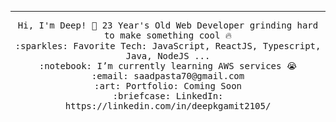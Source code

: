 
 <hr></hr>
<p align="center">
  <samp>
    Hi, I'm Deep! 👋
    23 Year's Old Web Developer grinding hard to make something cool 🔥 <br>
    :sparkles: Favorite Tech: JavaScript, ReactJS, Typescript, Java, NodeJS ... <br>
    :notebook: I’m currently learning AWS services 😭  <br>
    :email:	saadpasta70@gmail.com <br>
    :art: Portfolio: Coming Soon <br>
    :briefcase: LinkedIn: https://linkedin.com/in/deepkgamit2105/ <br>
  </samp>
</p>
